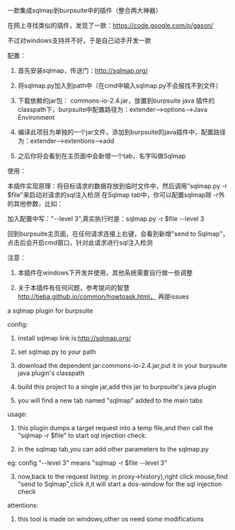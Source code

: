 一款集成sqlmap到burpsuite中的插件（整合两大神器）

在网上寻找类似的插件，发现了一款：https://code.google.com/p/gason/

不过对windows支持并不好，于是自己动手开发一款

配置：

1. 首先安装sqlmap，传送门：http://sqlmap.org/

2. 将sqlmap.py加入到path中（在cmd中输入sqlmap.py不会报找不到文件）

3. 下载依赖的jar包： commons-io-2.4.jar，放置到burpsuite java 插件的classpath下，burpsuite中配置路径为：extender-->options-->Java Environment

4. 编译此项目为单独的一个jar文件，添加到burpsuite的java插件中，配置路径为：extender-->extentions-->add

5. 之后你将会看到在主页面中会新增一个tab，名字叫做Sqlmap

使用：

本插件实现原理：将目标请求的数据存放到临时文件中，然后调用"sqlmap.py -r $file"来启动对请求的sql注入检测
在Sqlmap tab中，你可以配置sqlmap除 -r外的其他参数，比如：

加入配置中写："--level 3",真实执行时是：sqlmap.py -r $file --level 3

回到burpsuite主页面，在任何请求连接上右键，会看到新增"send to Sqlmap"，点击后会开启cmd窗口，针对此请求进行sql注入检测

注意：

1. 本插件在windows下开发并使用，其他系统需要自行做一些调整

2. 关于本插件有任何问题，参考提问的智慧  http://tieba.github.io/common/howtoask.html， 再提issues









a sqlmap plugin for burpsuite

config:

1. install sqlmap link is:http://sqlmap.org/

2. set sqlmap.py to your path

3. download the dependent jar:commons-io-2.4.jar,put it in your burpsuite java plugin's classpath

4. build this project to a single jar,add this jar to burpsuite's java plugin

5. you will find a new tab named "sqlmap" added to the main tabs 


usage:

1. this plugin dumps a target request into a temp file,and then call the "sqlmap -r $file" to start sql injection check.

2. in the sqlmap tab,you can add other parameters to the sqlmap.py

eg: config "--level 3" means "sqlmap -r $file --level 3"

3. now,back to the request list(eg: in proxy->history),right click mouse,find "send to Sqlmap",click it,it will start a dos-window for the sql injection check


attentions:

1. this tool is made on windows,other os need some modifications


